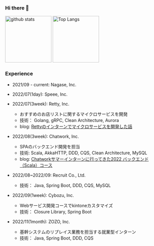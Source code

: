 ### Hi there 👋

<p align="left"> 
  <img alt="github stats" height="150px" src="https://github-readme-stats.vercel.app/api?username=diracmax&theme=onedark&show_icons=ture" />
  <img alt="Top Langs" height="150px" src="https://github-readme-stats.vercel.app/api/top-langs/?username=diracmax&layout=compact&show_icons=true&theme=onedark" />
</p>

### Experience

- 2021/09 - current: Nagase, Inc.

- 2022/07(1day): Speee, Inc.

- 2022/07(3week): Retty, Inc.
  - おすすめのお店リストに関するマイクロサービスを開発
  - 技術： Golang, gRPC, Clean Architecture, Aurora
  - blog: [Rettyのインターンでマイクロサービスを開発した話](https://engineer.retty.me/entry/2022/08/09/110000)
 
- 2022/08(3week): Chatwork, Inc.
  - SPAのバックエンド開発を担当
  - 技術: Scala, AkkaHTTP, DDD, CQS, Clean Architecture, MySQL
  - blog: [Chatworkサマーインターンに行ってきた2022 バックエンド（Scala）コース](https://qiita.com/diracmax/items/b838359f39c1a5d0de43)

- 2022/08~2022/09: Recruit Co., Ltd.
  - 技術： Java, Spring Boot, DDD, CQS, MySQL

- 2022/09(1week): Cybozu, Inc.
  - Webサービス開発コースでkintoneカスタマイズ
  - 技術： Closure Library, Spring Boot

- 2022/11(1month): ZOZO, Inc.
  - 基幹システムのリプレイス業務を担当する就業型インターン
  - 技術： Java, Spring Boot, DDD, CQS

<!--
**diracmax/diracmax** is a ✨ _special_ ✨ repository because its `README.md` (this file) appears on your GitHub profile.

Here are some ideas to get you started:

- 🔭 I’m currently working on ...
- 🌱 I’m currently learning ...
- 👯 I’m looking to collaborate on ...
- 🤔 I’m looking for help with ...
- 💬 Ask me about ...
- 📫 How to reach me: ...
- 😄 Pronouns: ...
- ⚡ Fun fact: ...
-->

